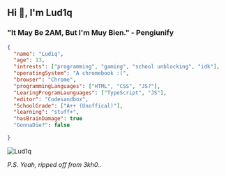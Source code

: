 ## Hi 👋, I'm Lud1q

### "It May Be 2AM, But I'm Muy Bien." - Pengiunify

```json
{
  "name": "Ludiq",
  "age": 13,
  "intrests": ["programming", "gaming", "school unblocking", "idk"],
  "operatingSystem": "A chromebook :(",
  "browser": "Chrome",
  "programmingLanguages": ["HTML", "CSS", "JS?"],
  "LearingProgramLaunguages": ["TypeScript", "JS"],
  "editor": "Codesandbox",
  "SchoolGrade": ["A++ (Unoffical)"],
  "learning": "stuff+",
  "hasBrainDamage": true
  "GonnaDie?": false

}
```
<img src="https://komarev.com/ghpvc/?username=Lud1q&label=Why do i care? I dont. &color=001eff&style=flat" alt="Lud1q" />

*P.S. Yeah, ripped off from 3kh0..*
